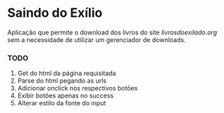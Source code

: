 Saindo do Exílio
================

Aplicação que permite o download dos livros do site _livrosdoexilado.org_ sem a necessidade de utilizar um gerenciador de downloads.

### TODO
1. Get do html da página requisitada
2. Parse do html pegando as urls
3. Adicionar onclick nos respectivos botões
4. Exibir botões apenas no success
5. Alterar estilo da fonte do input
